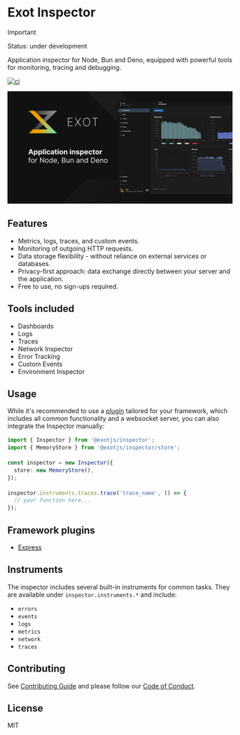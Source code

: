 # Exot Inspector

> [!IMPORTANT]  
> Status: under development

Application inspector for Node, Bun and Deno, equipped with powerful tools for monitoring, tracing and debugging.



[![ci](https://github.com/exotjs/inspector/actions/workflows/ci.yml/badge.svg)](https://github.com/exotjs/inspector/actions/workflows/ci.yml)

![Exot Node Inspector](https://github.com/exotjs/inspector/blob/main/assets/exot-inspector-banner.png?raw=true)

## Features

- Metrics, logs, traces, and custom events.
- Monitoring of outgoing HTTP requests.
- Data storage flexibility - without reliance on external services or databases.
- Privacy-first approach: data exchange directly between your server and the application.
- Free to use, no sign-ups required. 

## Tools included

- Dashboards
- Logs
- Traces
- Network Inspector
- Error Tracking
- Custom Events
- Environment Inspector

## Usage

While it's recommended to use a [plugin](#framework-plugins) tailored for your framework, which includes all common functionality and a websocket server, you can also integrate the Inspector manually:


```ts
import { Inspector } from '@exotjs/inspector';
import { MemoryStore } from '@exotjs/inspector/store';

const inspector = new Inspector({
  store: new MemoryStore(),
});

inspector.instruments.traces.trace('trace_name', () => {
  // your function here...
});
```

## Framework plugins

- [Express](https://github.com/exotjs/express)

## Instruments

The inspector includes several built-in instruments for common tasks. They are available under `inspector.instruments.*` and include:

- `errors`
- `events`
- `logs`
- `metrics`
- `network`
- `traces`

## Contributing

See [Contributing Guide](https://github.com/exotjs/inspector/blob/main/CONTRIBUTING.md) and please follow our [Code of Conduct](https://github.com/exotjs/inspector/blob/main/CODE_OF_CONDUCT.md).


## License

MIT